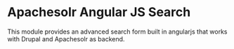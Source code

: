 # Apachesolr Angular JS Search

This module provides an advanced search form built in angularjs that works with Drupal and Apachesolr as backend.
